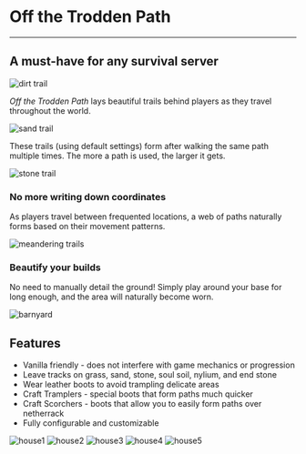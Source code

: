 # Off the Trodden Path

***

## A must-have for any survival server

![dirt trail](https://i.imgur.com/e8NW1O4.png)

*Off the Trodden Path* lays beautiful trails behind players as they travel throughout the world.

![sand trail](https://i.imgur.com/6FqIluT.png)

These trails (using default settings) form after walking the same path multiple times. The more a path is used, the larger it gets. 

![stone trail](https://i.imgur.com/fHdGWZ2.png)

### No more writing down coordinates

As players travel between frequented locations, a web of paths naturally forms based on their movement patterns. 

![meandering trails](https://i.imgur.com/0LzM5d3.png)

### Beautify your builds

No need to manually detail the ground! Simply play around your base for long enough, and the area will naturally become worn. 

![barnyard](https://i.imgur.com/exeGlzf.png)

## Features
* Vanilla friendly - does not interfere with game mechanics or progression
* Leave tracks on grass, sand, stone, soul soil, nylium, and end stone
* Wear leather boots to avoid trampling delicate areas
* Craft Tramplers - special boots that form paths much quicker
* Craft Scorchers - boots that allow you to easily form paths over netherrack
* Fully configurable and customizable

![house1](https://i.imgur.com/R0Lio6V.png)
![house2](https://i.imgur.com/nLNItuA.png)
![house3](https://i.imgur.com/vamJPAL.png)
![house4](https://i.imgur.com/WH18lpa.png)
![house5](https://i.imgur.com/GwqZAiy.png)
